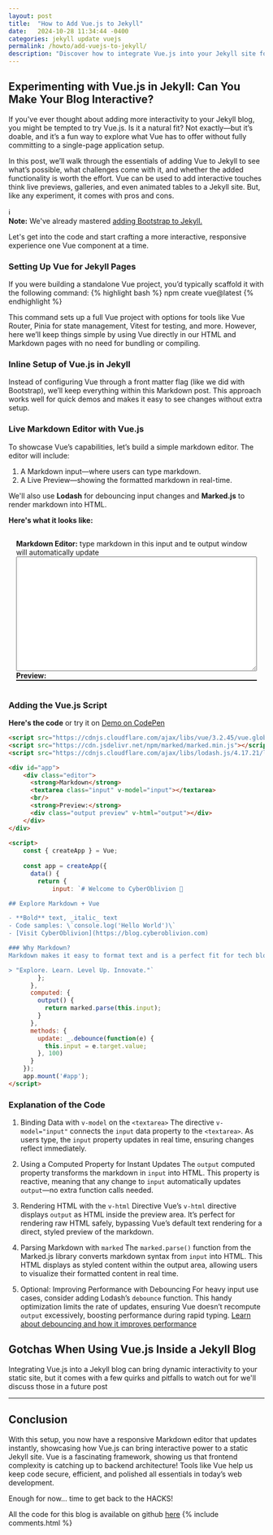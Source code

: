 ```yaml
---
layout: post
title:  "How to Add Vue.js to Jekyll"
date:   2024-10-28 11:34:44 -0400
categories: jekyll update vuejs
permalink: /howto/add-vuejs-to-jekyll/
description: "Discover how to integrate Vue.js into your Jekyll site for adding dynamic elements, such as live previews and interactive components. This guide explores the essentials, benefits, and challenges of enhancing static Jekyll pages with Vue.js."
---
```



<script src="https://cdnjs.cloudflare.com/ajax/libs/vue/3.2.45/vue.global.prod.min.js"></script>
<script src="https://cdn.jsdelivr.net/npm/marked/marked.min.js"></script>
<script src="https://cdnjs.cloudflare.com/ajax/libs/lodash.js/4.17.21/lodash.min.js"></script> <!-- debounce CDN -->

## Experimenting with Vue.js in Jekyll: Can You Make Your Blog Interactive?

If you've ever thought about adding more interactivity to your Jekyll blog, you might be tempted to try Vue.js. Is it a natural fit? Not exactly—but it’s doable, and it’s a fun way to explore what Vue has to offer without fully committing to a single-page application setup.

In this post, we’ll walk through the essentials of adding Vue to Jekyll to see what’s possible, what challenges come with it, and whether the added functionality is worth the effort. Vue can be used to add interactive touches think live previews, galleries, and even animated tables to a Jekyll site. But, like any experiment, it comes with pros and cons.


<div class="info-panel">
  <div class="info-icon">&#8505;</div>
      <div class="info-content">
      <strong>Note:</strong>
          We've already mastered <a href="{{ site.baseurl }}/howto/add-bootstrap-to-jekyll/">adding Bootstrap to Jekyll.</a>
  </div>
</div>

Let's get into the code and start crafting a more interactive, responsive experience one Vue component at a time.


### Setting Up Vue for Jekyll Pages

If you were building a standalone Vue project, you’d typically scaffold it with the following command:
{% highlight bash %}
  npm create vue@latest
{% endhighlight %}

This command sets up a full Vue project with options for tools like Vue Router, Pinia for state management, Vitest for testing, and more. However, here we’ll keep things simple by using Vue directly in our HTML and Markdown pages with no need for bundling or compiling.

### Inline Setup of Vue.js in Jekyll
Instead of configuring Vue through a front matter flag (like we did with Bootstrap), we’ll keep everything within this Markdown post. This approach works well for quick demos and makes it easy to see changes without extra setup.

### Live Markdown Editor with Vue.js
To showcase Vue’s capabilities, let’s build a simple markdown editor. The editor will include:

1. A Markdown input—where users can type markdown.
2. A Live Preview—showing the formatted markdown in real-time.

We'll also use **Lodash** for debouncing input changes and **Marked.js** to render markdown into HTML.

**Here's what it looks like:**  
<div id="app">    
    <div class="editor">
      <strong>Markdown Editor:</strong> type markdown in this input and te output window will automatically update
      <textarea class="input" v-model="input"></textarea>      
      <br/>
      <strong>Preview:</strong>
      <div class="output preview" v-html="output"></div>
    </div>  
</div>
  
<script>
    const { createApp } = Vue;
  
    const app = createApp({
      data() {
        return {
            input: `# Welcome to CyberOblivion 🚀

## Explore Markdown + Vue

- **Bold** text, _italic_ text
- Code samples: \`console.log('Hello World')\`
- [Visit CyberOblivion](https://blog.cyberoblivion.com)

### Why Markdown?
Markdown makes it easy to format text and is a perfect fit for tech blogs.

> "Explore. Learn. Level Up. Innovate."`
        };
      },
      computed: {
        output() {
          return marked.parse(this.input);
        }
      },
      methods: {
        update: _.debounce(function(e) {
          this.input = e.target.value;
        }, 100)
      }
    });        
    app.mount('#app');
</script>

<style>
  .preview {
    border: 1px solid;
  }
  textarea {
    width: 100%; 
    height: 225px;
  }
  #app {
    padding: 15px;
  }
</style>

### Adding the Vue.js Script
**Here's the code**
or try it on [Demo on CodePen](https://codepen.io/Ben-Erridge/pen/mdNxzVB)
```html
<script src="https://cdnjs.cloudflare.com/ajax/libs/vue/3.2.45/vue.global.prod.min.js"></script>
<script src="https://cdn.jsdelivr.net/npm/marked/marked.min.js"></script>
<script src="https://cdnjs.cloudflare.com/ajax/libs/lodash.js/4.17.21/lodash.min.js"></script> <!-- debounce CDN -->

<div id="app">    
    <div class="editor">
      <strong>Markdown</strong>
      <textarea class="input" v-model="input"></textarea>      
      <br/>
      <strong>Preview:</strong>
      <div class="output preview" v-html="output"></div>
    </div>  
</div>
  
<script>
    const { createApp } = Vue;
  
    const app = createApp({
      data() {
        return {
            input: `# Welcome to CyberOblivion 🚀

## Explore Markdown + Vue

- **Bold** text, _italic_ text
- Code samples: \`console.log('Hello World')\`
- [Visit CyberOblivion](https://blog.cyberoblivion.com)

### Why Markdown?
Markdown makes it easy to format text and is a perfect fit for tech blogs.

> "Explore. Learn. Level Up. Innovate."`
        };
      },
      computed: {
        output() {
          return marked.parse(this.input);
        }
      },
      methods: {
        update: _.debounce(function(e) {
          this.input = e.target.value;
        }, 100)
      }
    });        
    app.mount('#app');
</script>
```
### Explanation of the Code
1. Binding Data with `v-model` on the `<textarea>`
The directive `v-model="input"` connects the `input` data property to the `<textarea>`. As users type, the `input` property updates in real time, ensuring changes reflect immediately.

2. Using a Computed Property for Instant Updates
The `output` computed property transforms the markdown in `input` into HTML. This property is reactive, meaning that any change to `input` automatically updates `output`—no extra function calls needed.

3. Rendering HTML with the `v-html` Directive
Vue’s `v-html` directive displays `output` as HTML inside the preview area. It’s perfect for rendering raw HTML safely, bypassing Vue’s default text rendering for a direct, styled preview of the markdown.

4. Parsing Markdown with `marked`
The `marked.parse()` function from the Marked.js library converts markdown syntax from `input` into HTML. This HTML displays as styled content within the output area, allowing users to visualize their formatted content in real time.

5. Optional: Improving Performance with Debouncing
For heavy input use cases, consider adding Lodash’s `debounce` function. This handy optimization limits the rate of updates, ensuring Vue doesn’t recompute `output` excessively, boosting performance during rapid typing. [Learn about debouncing and how it improves performance](https://css-tricks.com/debouncing-throttling-explained-examples/)




## Gotchas When Using Vue.js Inside a Jekyll Blog

Integrating Vue.js into a Jekyll blog can bring dynamic interactivity to your static site, but it comes with a few quirks and pitfalls to watch out for we'll discuss those in a future post

---

## Conclusion
With this setup, you now have a responsive Markdown editor that updates instantly, showcasing how Vue.js can bring interactive power to a static Jekyll site. Vue is a fascinating framework, showing us that frontend complexity is catching up to backend architecture! Tools like Vue help us keep code secure, efficient, and polished all essentials in today’s web development.

Enough for now… time to get back to the HACKS!

All the code for this blog is available on github 
[here](https://github.com/cyberoblivion/co-blog)
{% include comments.html %}

